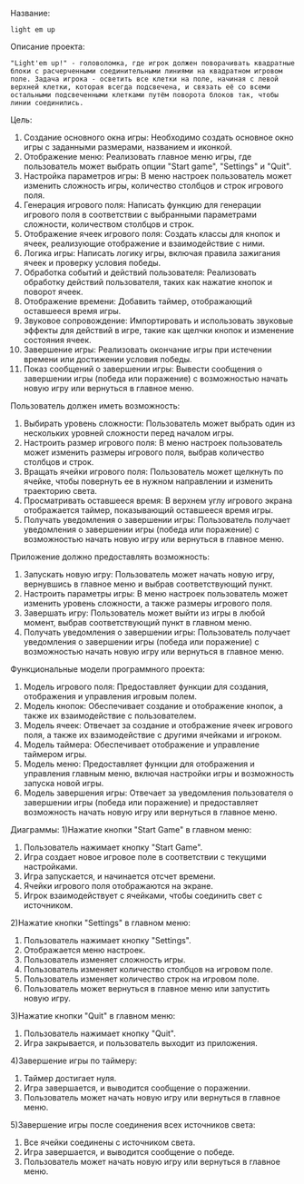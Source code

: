 Название:

	light em up 


Описание проекта: 
	
	"Light'em up!" - головоломка, где игрок должен поворачивать квадратные блоки с расчерченными соединительными линиями на квадратном игровом поле. Задача игрока - осветить все клетки на поле, начиная с левой верхней клетки, которая всегда подсвечена, и связать её со всеми остальными подсвеченными клетками путём поворота блоков так, чтобы линии соединились.

Цель:	

  1) Создание основного окна игры: Необходимо создать основное окно игры с заданными размерами, названием и иконкой.
  2) Отображение меню: Реализовать главное меню игры, где пользователь может выбрать опции "Start game", "Settings" и "Quit".
  3) Настройка параметров игры: В меню настроек пользователь может изменить сложность игры, количество столбцов и строк игрового поля.
  4) Генерация игрового поля: Написать функцию для генерации игрового поля в соответствии с выбранными параметрами сложности, количеством столбцов и строк.
  5) Отображение ячеек игрового поля: Создать классы для кнопок и ячеек, реализующие отображение и взаимодействие с ними.
  6) Логика игры: Написать логику игры, включая правила зажигания ячеек и проверку условия победы.
  7) Обработка событий и действий пользователя: Реализовать обработку действий пользователя, таких как нажатие кнопок и поворот ячеек.
  8) Отображение времени: Добавить таймер, отображающий оставшееся время игры.
  9) Звуковое сопровождение: Импортировать и использовать звуковые эффекты для действий в игре, такие как щелчки кнопок и изменение состояния ячеек.
  10) Завершение игры: Реализовать окончание игры при истечении времени или достижении условия победы.
  11) Показ сообщений о завершении игры: Вывести сообщения о завершении игры (победа или поражение) с возможностью начать новую игру или вернуться в главное меню.
  
Пользователь должен иметь возможность:

 1) Выбирать уровень сложности: Пользователь может выбрать один из нескольких уровней сложности перед началом игры.
 2) Настроить размер игрового поля: В меню настроек пользователь может изменить размеры игрового поля, выбрав количество столбцов и строк.
 3) Вращать ячейки игрового поля: Пользователь может щелкнуть по ячейке, чтобы повернуть ее в нужном направлении и изменить траекторию света.
 4) Просматривать оставшееся время: В верхнем углу игрового экрана отображается таймер, показывающий оставшееся время игры.
 5) Получать уведомления о завершении игры: Пользователь получает уведомления о завершении игры (победа или поражение) с возможностью начать новую игру или вернуться в главное меню.
	
Приложение должно предоставлять возможность:

1) Запускать новую игру: Пользователь может начать новую игру, вернувшись в главное меню и выбрав соответствующий пункт.
2) Настроить параметры игры: В меню настроек пользователь может изменить уровень сложности, а также размеры игрового поля.
3) Завершать игру: Пользователь может выйти из игры в любой момент, выбрав соответствующий пункт в главном меню.
4) Получать уведомления о завершении игры: Пользователь получает уведомления о завершении игры (победа или поражение) с возможностью начать новую игру или вернуться в главное меню.
	
Функциональные модели программного проекта:

  1) Модель игрового поля: Предоставляет функции для создания, отображения и управления игровым полем.
  2) Модель кнопок: Обеспечивает создание и отображение кнопок, а также их взаимодействие с пользователем.
  3) Модель ячеек: Отвечает за создание и отображение ячеек игрового поля, а также их взаимодействие с другими ячейками и игроком.
  4) Модель таймера: Обеспечивает отображение и управление таймером игры.
  5) Модель меню: Предоставляет функции для отображения и управления главным меню, включая настройки игры и возможность запуска новой игры.
  6) Модель завершения игры: Отвечает за уведомления пользователя о завершении игры (победа или поражение) и предоставляет возможность начать новую игру или вернуться в главное меню.
		
		
		
Диаграммы:
1)Нажатие кнопки "Start Game" в главном меню:
  1) Пользователь нажимает кнопку "Start Game".
  2) Игра создает новое игровое поле в соответствии с текущими настройками.
  3) Игра запускается, и начинается отсчет времени.
  4) Ячейки игрового поля отображаются на экране.
  5) Игрок взаимодействует с ячейками, чтобы соединить свет с источником.

2)Нажатие кнопки "Settings" в главном меню:
  1) Пользователь нажимает кнопку "Settings".
  2) Отображается меню настроек.
  3) Пользователь изменяет сложность игры.
  4) Пользователь изменяет количество столбцов на игровом поле.
  5) Пользователь изменяет количество строк на игровом поле.
  6) Пользователь может вернуться в главное меню или запустить новую игру.

3)Нажатие кнопки "Quit" в главном меню:
  1) Пользователь нажимает кнопку "Quit".
  2) Игра закрывается, и пользователь выходит из приложения.

4)Завершение игры по таймеру:
  1) Таймер достигает нуля.
  2) Игра завершается, и выводится сообщение о поражении.
  3) Пользователь может начать новую игру или вернуться в главное меню.

5)Завершение игры после соединения всех источников света:
  1) Все ячейки соединены с источником света.
  2) Игра завершается, и выводится сообщение о победе.
  3) Пользователь может начать новую игру или вернуться в главное меню.




	
